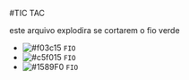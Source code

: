 #TIC TAC

este arquivo explodira se cortarem o fio verde

- ![#f03c15](https://placehold.co/15x15/f03c15/f03c15.png) `FIO`
- ![#c5f015](https://placehold.co/15x15/c5f015/c5f015.png) `FIO`
- ![#1589F0](https://placehold.co/15x15/1589F0/1589F0.png) `FIO`
